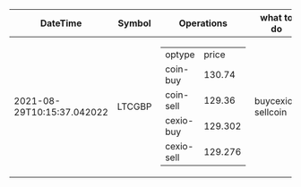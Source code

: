 | DateTime | Symbol | Operations | what to do | profit-loss |
| ------------- | ------------- | ------------- | ------------- | ------------- | 
| 2021-08-29T10:15:37.042022| LTCGBP| <table><tr><td>optype</td><td>price</td></tr><tr><td>coin-buy</td><td>130.74</td></tr><tr><td>coin-sell</td><td>129.36</td></tr><tr><td>cexio-buy</td><td>129.302</td></tr><tr><td>cexio-sell</td><td>129.276</td></tr></table>| buycexio-sellcoin| 0.06| 
